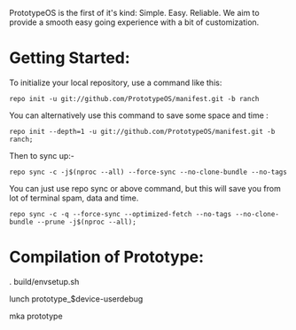 
PrototypeOS is the first of it's kind: 
Simple. Easy. Reliable. We aim to provide a smooth easy going experience with a bit of customization.

# Getting Started:

To initialize your local repository, use a command like this:

    repo init -u git://github.com/PrototypeOS/manifest.git -b ranch
    
 You can alternatively use this command to save some space and time :

    repo init --depth=1 -u git://github.com/PrototypeOS/manifest.git -b ranch;
 

Then to sync up:-

    repo sync -c -j$(nproc --all) --force-sync --no-clone-bundle --no-tags
   

You can just use repo sync or above command, but this will save you from lot of terminal spam, data and time.

    repo sync -c -q --force-sync --optimized-fetch --no-tags --no-clone-bundle --prune -j$(nproc --all);  
    
    
# Compilation of Prototype:


 . build/envsetup.sh

 lunch prototype_$device-userdebug

 mka prototype


